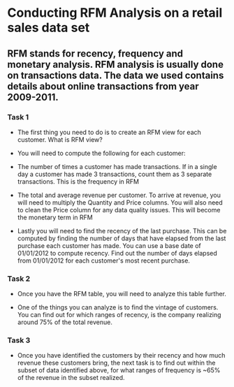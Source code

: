 # Conducting RFM Analysis on a retail sales data set

## RFM stands for recency, frequency and monetary analysis. RFM analysis is usually done on transactions data. The data we used contains details about online transactions from year 2009-2011.

### Task 1
- The first thing you need to do is to create an RFM view for each customer. What is RFM view?

- You will need to compute the following for each customer:

- The number of times a customer has made transactions. If in a single day a customer has made 3 transactions, count them as 3 separate transactions. This is the frequency in RFM

- The total and average revenue per customer. To arrive at revenue, you will need to multiply the Quantity and Price columns. You will also need to clean the Price column for any data quality issues. This will become the monetary term in RFM

- Lastly you will need to find the recency of the last purchase. This can be computed by finding the number of days that have elapsed from the last purchase each customer has made. You can use a base date of 01/01/2012 to compute recency. Find out the number of days elapsed from 01/01/2012 for each customer's most recent purchase.


### Task 2
- Once you have the RFM table, you will need to analyze this table further.

- One of the things you can analyze is to find the vintage of customers. You can find out for which ranges of recency, is the company realizing around 75% of the total revenue.

### Task 3
- Once you have identified the customers by their recency and how much revenue these customers bring, the next task is to find out within the subset of data identified above, for what ranges of frequency is ~65% of the revenue in the subset realized.

